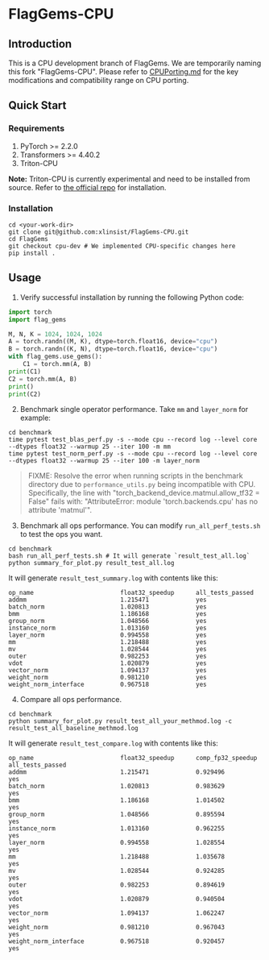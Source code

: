 # FlagGems-CPU

## Introduction

This is a CPU development branch of FlagGems. We are temporarily naming this fork "FlagGems-CPU". Please refer to [CPUPorting.md](https://github.com/xlinsist/FlagGems-CPU/blob/cpu-dev/CPUPorting.md) for the key modifications and compatibility range on CPU porting.

## Quick Start

### Requirements

1. PyTorch >= 2.2.0
2. Transformers >= 4.40.2
3. Triton-CPU

**Note:** Triton-CPU is currently experimental and need to be installed from source. Refer to [the official repo](https://github.com/triton-lang/triton-cpu) for installation.

### Installation

```shell
cd <your-work-dir>
git clone git@github.com:xlinsist/FlagGems-CPU.git
cd FlagGems
git checkout cpu-dev # We implemented CPU-specific changes here
pip install .
```

## Usage

1. Verify successful installation by running the following Python code:
```python
import torch
import flag_gems

M, N, K = 1024, 1024, 1024
A = torch.randn((M, K), dtype=torch.float16, device="cpu")
B = torch.randn((K, N), dtype=torch.float16, device="cpu")
with flag_gems.use_gems():
    C1 = torch.mm(A, B)
print(C1)
C2 = torch.mm(A, B)
print()
print(C2)
```

2. Benchmark single operator performance. Take `mm` and `layer_norm` for example:
```shell
cd benchmark
time pytest test_blas_perf.py -s --mode cpu --record log --level core --dtypes float32 --warmup 25 --iter 100 -m mm
time pytest test_norm_perf.py -s --mode cpu --record log --level core --dtypes float32 --warmup 25 --iter 100 -m layer_norm
```
> FIXME: Resolve the error when running scripts in the benchmark directory due to `performance_utils.py` being incompatible with CPU. Specifically, the line with "torch_backend_device.matmul.allow_tf32 = False" fails with: "AttributeError: module 'torch.backends.cpu' has no attribute 'matmul'".


3. Benchmark all ops performance. You can modify `run_all_perf_tests.sh` to test the ops you want.
```shell
cd benchmark
bash run_all_perf_tests.sh # It will generate `result_test_all.log`
python summary_for_plot.py result_test_all.log
```
It will generate `result_test_summary.log` with contents like this:
```
op_name                        float32_speedup      all_tests_passed    
addmm                          1.215471             yes                 
batch_norm                     1.020813             yes                 
bmm                            1.186168             yes                 
group_norm                     1.048566             yes                 
instance_norm                  1.013160             yes                 
layer_norm                     0.994558             yes                 
mm                             1.218488             yes                 
mv                             1.028544             yes                 
outer                          0.982253             yes                 
vdot                           1.020879             yes                 
vector_norm                    1.094137             yes                 
weight_norm                    0.981210             yes                 
weight_norm_interface          0.967518             yes                 
```

4. Compare all ops performance.
```shell
cd benchmark
python summary_for_plot.py result_test_all_your_methmod.log -c result_test_all_baseline_methmod.log
```
It will generate `result_test_compare.log` with contents like this:
```
op_name                        float32_speedup      comp_fp32_speedup   all_tests_passed    
addmm                          1.215471             0.929496            yes                 
batch_norm                     1.020813             0.983629            yes                 
bmm                            1.186168             1.014502            yes                 
group_norm                     1.048566             0.895594            yes                 
instance_norm                  1.013160             0.962255            yes                 
layer_norm                     0.994558             1.028554            yes                 
mm                             1.218488             1.035678            yes                 
mv                             1.028544             0.924285            yes                 
outer                          0.982253             0.894619            yes                 
vdot                           1.020879             0.940504            yes                 
vector_norm                    1.094137             1.062247            yes                 
weight_norm                    0.981210             0.967043            yes                 
weight_norm_interface          0.967518             0.920457            yes                 
```
